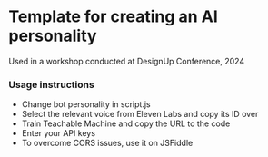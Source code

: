 # Template for creating an AI personality
Used in a workshop conducted at DesignUp Conference, 2024

### Usage instructions
- Change bot personality in script.js
- Select the relevant voice from Eleven Labs and copy its ID over
- Train Teachable Machine and copy the URL to the code
- Enter your API keys
- To overcome CORS issues, use it on JSFiddle




